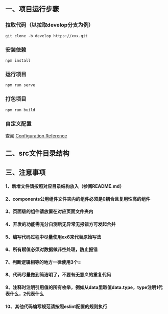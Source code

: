 
## 一、项目运行步骤

### 拉取代码（以拉取develop分支为例）
```
git clone -b develop https://xxx.git
```
### 安装依赖
```
npm install
```

### 运行项目
```
npm run serve
```

### 打包项目
```
npm run build
```

### 自定义配置
查阅 [Configuration Reference](https://cli.vuejs.org/config/)


## 二、src文件目录结构

## 三、注意事项

#### 1、新增文件请按照对应目录结构放入（参阅README.md）
#### 2、components公用组件文件夹内的组件必须是0耦合且复用性高的组件
#### 3、页面级的组件请放置在对应页面文件夹内
#### 4、开发的功能需充分自测后无异常无报错方可发起合并
#### 5、编写代码过程中尽量使用ex6来代替原始写法
#### 6、所有赋值必须对数据做非空处理，防止报错
#### 7、判断逻辑相等的地方一律使用3个=
#### 8、代码尽量做到简洁明了，不要有无意义的重复代码
#### 9、注释时注明引用值的所有枚举，例如从data里取值data.type，type注明1代表什么，2代表什么
#### 10、其他代码编写规范请按照eslint配置的规则执行